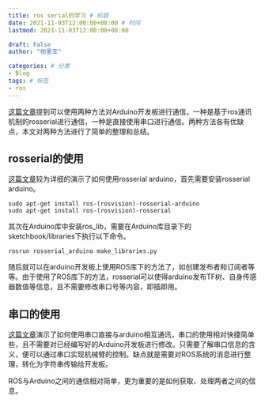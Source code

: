 ```yaml
---
title: ros serial的学习 # 标题
date: 2021-11-03T12:00:00+08:00 # 时间
lastmod: 2021-11-03T12:00:00+08:00

draft: False
author: "帕里亚"

categories: # 分类
- Blog
tags: # 标签
- ros
---
```


[这篇文章](https://blog.csdn.net/weixin_43046653/article/details/84334529)提到可以使用两种方法对Arduino开发板进行通信，一种是基于ros通讯机制的rosserial进行通信，一种是直接使用串口进行通信。两种方法各有优缺点，本文对两种方法进行了简单的整理和总结。

<!--more-->

## rosserial的使用

[这篇文章](https://blog.csdn.net/qq_38441692/article/details/97814194)较为详细的演示了如何使用rosserial arduino，首先需要安装rosserial arduino。

```
sudo apt-get install ros-(rosvision)-rosserial-arduino
sudo apt-get install ros-(rosvision)-rosserial
```

其次在Arduino库中安装ros_lib，需要在Arduino库目录下的sketchbook/libraries下执行以下命令。

```
rosrun rosserial_arduino make_libraries.py
```

随后就可以在arduino开发板上使用ROS库下的方法了，如创建发布者和订阅者等等。由于使用了ROS库下的方法，rosserial可以使得arduino发布TF树、自身传感器数值等信息，且不需要修改串口号等内容，即插即用。

## 串口的使用

[这篇文章](https://blog.csdn.net/u014695839/article/details/81209082)演示了如何使用串口直接与arduino相互通讯，串口的使用相对快捷简单些，且不需要对已经编写好的Arduino开发板进行修改。只需要了解串口信息的含义，便可以通过串口实现机械臂的控制。缺点就是需要对ROS系统的消息进行整理，转化为字符串传输给开发板。

ROS与Arduino之间的通信相对简单，更为重要的是如何获取、处理两者之间的信息。
